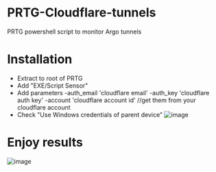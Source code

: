 # PRTG-Cloudflare-tunnels
PRTG powershell script to monitor Argo tunnels

# Installation
* Extract to root of PRTG
* Add "EXE/Script Sensor"
* Add parameters -auth_email 'cloudflare email' -auth_key 'cloudflare auth key' -account 'cloudflare account id' //get them from your cloudflare account
* Check "Use Windows credentials of parent device"
![image](https://user-images.githubusercontent.com/2597870/145362478-0bee55d4-19ef-4801-acd1-f37434abee8e.png)



# Enjoy results
![image](https://user-images.githubusercontent.com/2597870/145362269-930d4cc6-2d8e-4b6b-82de-087599f33343.png)

